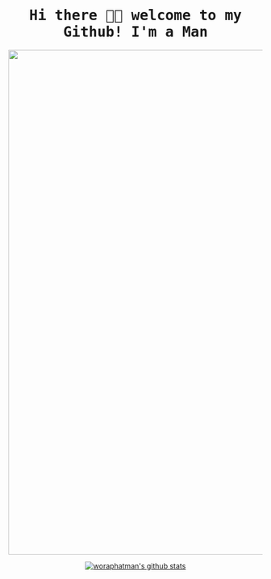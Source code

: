 <h1  align="center"><samp> Hi there 👋🏾  welcome to my Github! I'm a Man  </samp></h1>
 
 <p align="center">
  <img width="1000" src="https://64.media.tumblr.com/cca0f3b83c40df564f7ac31346956102/tumblr_oyyjjfyIUu1qzxv73o1_540.gifv">
</p>

<p align="center">
  <a href="https://github.com/woraphatman"><img src="https://github-readme-stats.vercel.app/api?username=woraphatman&hide_border=true&show_icons=true" alt="woraphatman's github stats"></a>
</p>




